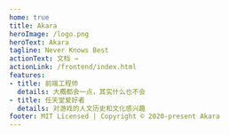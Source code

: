 ```yaml
---
home: true
title: Akara
heroImage: /logo.png
heroText: Akara
tagline: Never Knows Best
actionText: 文档 →
actionLink: /frontend/index.html
features:
- title: 前端工程师
  details: 大概都会一点，其实什么也不会
- title: 任天堂爱好者
  details: 对游戏的人文历史和文化感兴趣
footer: MIT Licensed | Copyright © 2020-present Akara
---
```

